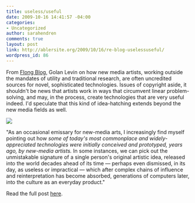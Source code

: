 ```yaml
---
title: useless/useful
date: 2009-10-16 14:41:57 -04:00
categories:
- Uncategorized
author: sarahendren
comments: true
layout: post
link: http://ablersite.org/2009/10/16/re-blog-uselessuseful/
wordpress_id: 86
---
```


From [Flong Blog](http://www.flong.com/blog/archives/334), Golan Levin on how new media artists, working outside the mandates of utility and traditional research, are often uncredited sources for novel, sophisticated technologies. Issues of copyright aside, it shouldn't be news that artists work in ways that circumvent linear problem-solving, and may, in the process, create technologies that are very useful indeed. I'd speculate that this kind of idea-hatching extends beyond the new media fields as well.

[![](http://ablersite.files.wordpress.com/2009/10/videoplace-eyetoy.jpg)](http://ablersite.files.wordpress.com/2009/10/videoplace-eyetoy.jpg)

"As an occasional emissary for new-media arts, I increasingly find myself pointing out how _some of today's most commonplace and widely-appreciated technologies were initially conceived and prototyped, years ago, by new-media artists._ In some instances, we can pick out the unmistakable signature of a single person's original artistic idea, released into the world decades ahead of its time — perhaps even dismissed, in its day, as useless or impractical — which after complex chains of influence and reinterpretation has become absorbed, generations of computers later, into the culture as an everyday product."

Read the full post [here](http://www.flong.com/blog/archives/334).
